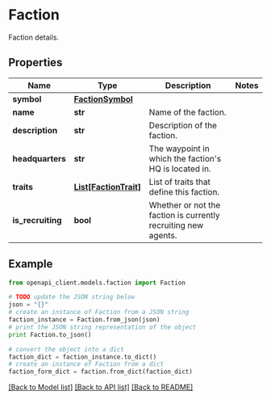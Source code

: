 # Faction

Faction details.

## Properties

Name | Type | Description | Notes
------------ | ------------- | ------------- | -------------
**symbol** | [**FactionSymbol**](FactionSymbol.md) |  | 
**name** | **str** | Name of the faction. | 
**description** | **str** | Description of the faction. | 
**headquarters** | **str** | The waypoint in which the faction&#39;s HQ is located in. | 
**traits** | [**List[FactionTrait]**](FactionTrait.md) | List of traits that define this faction. | 
**is_recruiting** | **bool** | Whether or not the faction is currently recruiting new agents. | 

## Example

```python
from openapi_client.models.faction import Faction

# TODO update the JSON string below
json = "{}"
# create an instance of Faction from a JSON string
faction_instance = Faction.from_json(json)
# print the JSON string representation of the object
print Faction.to_json()

# convert the object into a dict
faction_dict = faction_instance.to_dict()
# create an instance of Faction from a dict
faction_form_dict = faction.from_dict(faction_dict)
```
[[Back to Model list]](../README.md#documentation-for-models) [[Back to API list]](../README.md#documentation-for-api-endpoints) [[Back to README]](../README.md)



